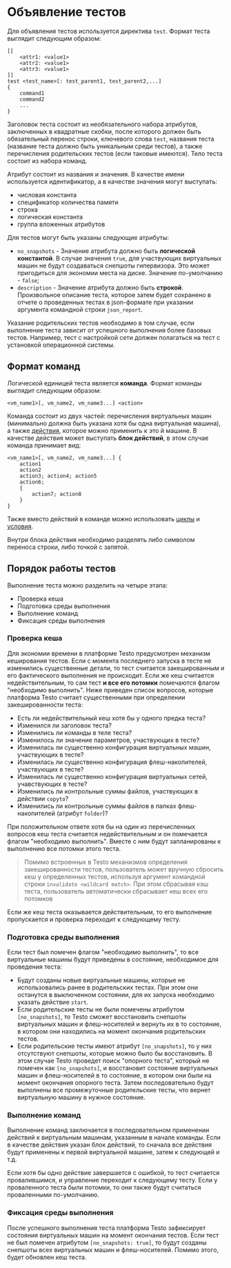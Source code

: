 # Объявление тестов

Для объявления тестов используется директива
`test`. Формат теста выглядит следующим образом:

    [[
        <attr1: <value1>
        <attr2: <value1>
        <attr3: <value1>
    ]]
    test <test_name>[: test_parent1, test_parent2,...]
    {
        command1
        command2
        ...
    }

Заголовок теста состоит из необязательного набора атрибутов, заключенных
в квадратные скобки, после которого должен быть обязательный перенос
строки, ключевого слова `test`, названия теста (название теста должно
быть уникальным среди тестов), а также перечисления родительских тестов
(если таковые имеются). Тело теста состоит из набора команд.

Атрибут состоит из названия и значения. В качестве имени используется
идентификатор, а в качестве значения могут выступать:

- числовая константа
- спецификатор количества памяти
- строка
- логическая константа
- группа вложенных атрибутов

Для тестов могут быть указаны следующие атрибуты:

- `no_snapshots` - Значение атрибута должно быть **логической
  константой**. В случае значения `true`, для участвующих
  виртуальных машин не будут создаваться снепшоты гипервизора. Это
  может пригодиться для экономии места на диске. Значение
  по-умолчанию - `false`;
- `description` - Значение атрибута должно быть **строкой**.
  Произвольное описание теста, которое затем будет сохранено в
  отчете о проведенных тестах в json-формате при указании аргумента
  командной строки `json_report`.

Указание родительских тестов необходимо в том случае, если выполнение
теста зависит от успешного выполнения более базовых тестов. Например,
тест с настройкой сети должен полагаться на тест с установкой
операционной системы.

## Формат команд

Логической единицей теста является **команда**. Формат команды выглядит
следующим образом:

```
<vm_name1>[, vm_name2, vm_name3...] <action>
```

Команда состоит из двух частей: перечисления виртуальных машин
(минимально должна быть указана хотя бы одна виртуальная машина), а
также [действия](actions), которое можно
применить к это й машине. В качестве действия может выступать **блок
действий**, в этом случае команда принимает вид:

    <vm_name1>[, vm_name2, vm_name3...] {
        action1
        action2
        action3; action4; action5
        action6;
        {
            action7; action8
        }
    }

Также вместо действий в команде можно использовать
[циклы](for) и [условия](if).

Внутри блока действия необходимо разделять либо символом переноса
строки, либо точкой с запятой.

## Порядок работы тестов

Выполнение теста можно разделить на четыре этапа:

- Проверка кеша
- Подготовка среды выполнения
- Выполнение команд
- Фиксация среды выполнения

### Проверка кеша

Для экономии времени в платформе Testo предусмотрен механизм кеширования
тестов. Если с момента последнего запуска в тесте не изменились
существенные детали, то тест считается закешированным и его фактического
выполнения не происходит. Если же кеш считается недействительным, то сам
тест **и все его потомки** помечаются флагом \"необходимо выполнить\".
Ниже приведен список вопросов, которые платформа Testo считает
существенными при определении закешированности теста:

- Есть ли недействительный кеш хотя бы у одного предка теста?
- Изменился ли заголовок теста?
- Изменились ли команды в теле теста?
- Изменилось ли значение параметров, участвующих в тесте?
- Изменилась ли существенно конфигурация виртуальных машин,
  участвующих в тесте?
- Изменилась ли существенно конфигурация флеш-накопителей,
  участвующих в тесте?
- Изменилась ли существенно конфигурация виртуальных сетей,
  учавствующих в тесте?
- Изменились ли контрольные суммы файлов, участвующих в действии
  `copyto`?
- Изменились ли контрольные суммы файлов в папках флеш-накопителей
  (атрибут `folder`)?

При положительном ответе хотя бы на один из перечисленных вопросов кеш
теста считается недействительным и он помечается флагом \"необходимо
выполнить\". Вместе с ним будут запланированы к выполнению все потомки
этого теста.

> Помимо встроенных в Testo механизмов определения закешированности
> тестов, пользователь может вручную сбросить кеш у определенных тестов,
> используя аргумент командной строки `invalidate <wildcard match>`. При
> этом сбрасывая кэш теста, пользователь автоматически сбрасывает кеш всех
> его потомков

Если же кеш теста оказывается действительным, то его выполнение
пропускается и проверка переходит к следующему тесту.

### Подготовка среды выполнения

Если тест был помечен флагом \"необходимо выполнить\", то все
виртуальные машины будут приведены в состояние, необходимое для
проведения теста:

- Будут созданы новые виртуальные машины, которые не использовались
  ранее в родительских тестах. При этом они останутся в выключенном
  состоянии, для их запуска необходимо указать действие `start`.
- Если родительские тесты не были помечены атрибутом
  `[no_snapshots]`, то Testo сможет восстановить снепшоты
  виртуальных машин и флеш-носителей и вернуть их в то состояние, в
  котором они находились на момент окончания родительских тестов.
- Если родительские тесты имеют атрибут `[no_snapshots]`, то у них
  отсутствуют снепшоты, которые можно было бы восстановить. В этом
  случае Testo проведет поиск \"опорного теста\", который не помечен
  как `[no_snapshots]`, и восстановит состояние виртуальных машин и
  флеш-носителей в то состояние, в котором они были на момент
  окончания опорного теста. Затем последовательно будут выполнены
  все промежуточные родительские тесты, что вернет виртуальную
  машину в нужное состояние.

### Выполнение команд

Выполнение команд заключается в последовательном применении действий к
виртуальным машинам, указанным в начале команды. Если в качестве
действия указан блок действий, то сначала все действия будут применены к
первой виртуальной машине, затем к следующей и т.д.

Если хотя бы одно действие завершается с ошибкой, то тест считается
провалившимся, и управление переходит к следующему тесту. Если у
проваленного теста были потомки, то они также будут считаться
проваленными по-умолчанию.

### Фиксация среды выполнения

После успешного выполнения теста платформа Testo зафиксирует состояния
виртуальных машин на момент окончания тестов. Если тест не был помечен
атрибутом `[no_snapshots: true]`, то будут созданы снепшоты всех
виртуальных машин и флеш-носителей. Помимо этого, будет обновлен кеш
теста.
